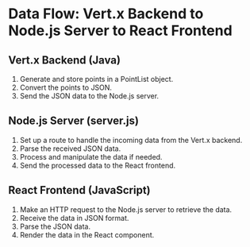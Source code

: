 # Data Flow: Vert.x Backend to Node.js Server to React Frontend

## Vert.x Backend (Java)

1. Generate and store points in a PointList object.
2. Convert the points to JSON.
3. Send the JSON data to the Node.js server.

## Node.js Server (server.js)

1. Set up a route to handle the incoming data from the Vert.x backend.
2. Parse the received JSON data.
3. Process and manipulate the data if needed.
4. Send the processed data to the React frontend.

## React Frontend (JavaScript)

1. Make an HTTP request to the Node.js server to retrieve the data.
2. Receive the data in JSON format.
3. Parse the JSON data.
4. Render the data in the React component.

